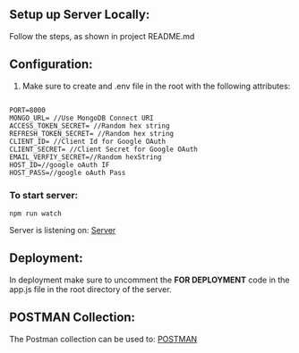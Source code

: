## Setup up Server Locally:

Follow the steps, as shown in project README.md

## Configuration:

1. Make sure to create and .env file in the root with the following attributes:

```

PORT=8000
MONGO_URL= //Use MongoDB Connect URI
ACCESS_TOKEN_SECRET= //Random hex string
REFRESH_TOKEN_SECRET= //Random hex string
CLIENT_ID= //Client Id for Google OAuth
CLIENT_SECRET= //Client Secret for Google OAuth
EMAIL_VERFIY_SECRET=//Random hexString
HOST_ID=//google oAuth IF
HOST_PASS=//google oAuth Pass

```

### To start server:

```
npm run watch

```

Server is listening on: [Server](http://localhost:8000)

## Deployment:

In deployment make sure to uncomment the **FOR DEPLOYMENT** code in the app.js file in the root directory of the server.

## POSTMAN Collection:

The Postman collection can be used to: [POSTMAN](https://www.postman.com/lunar-star-564635/workspace/nepali-nirvana)
